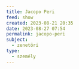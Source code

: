 ```yaml
---
title: Jacopo Peri
feed: show
created: 2023-08-21 20:35
date: 2023-08-27 07:54
permalink: jacopo-peri
subject:
  - zenetöri
type:
  - személy
---
```

